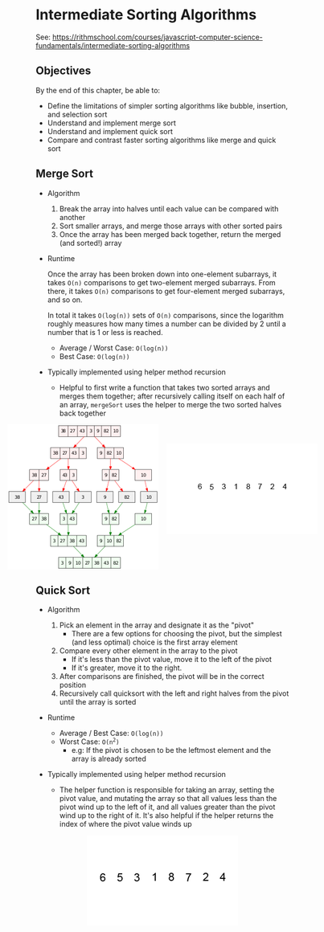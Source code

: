 # Intermediate Sorting Algorithms

See:
<https://rithmschool.com/courses/javascript-computer-science-fundamentals/intermediate-sorting-algorithms>

## Objectives

By the end of this chapter, be able to:

- Define the limitations of simpler sorting algorithms like bubble, insertion,
  and selection sort
- Understand and implement merge sort
- Understand and implement quick sort
- Compare and contrast faster sorting algorithms like merge and quick sort

## Merge Sort

- Algorithm

  1. Break the array into halves until each value can be compared with another
  2. Sort smaller arrays, and merge those arrays with other sorted pairs
  3. Once the array has been merged back together, return the merged (and
     sorted!) array

- Runtime

  Once the array has been broken down into one-element subarrays, it takes
  `O(n)` comparisons to get two-element merged subarrays. From there, it takes
  `O(n)` comparisons to get four-element merged subarrays, and so on.

  In total it takes `O(log(n))` sets of `O(n)` comparisons, since the logarithm
  roughly measures how many times a number can be divided by 2 until a number
  that is 1 or less is reached.

  - Average / Worst Case: `O(log(n))`
  - Best Case: `O(log(n))`

- Typically implemented using helper method recursion
  - Helpful to first write a function that takes two sorted arrays and merges
    them together; after recursively calling itself on each half of an array,
    `mergeSort` uses the helper to merge the two sorted halves back together

<div style="align-items:center;display:flex;justify-content:center">
  <img src="merge-sort-algorithm-diagram.png" style="margin-right:1rem">
  <img src="merge-sort.gif" style="margin-bottom:2rem" />
</div>

## Quick Sort

- Algorithm

  1. Pick an element in the array and designate it as the "pivot"
     - There are a few options for choosing the pivot, but the simplest (and
       less optimal) choice is the first array element
  2. Compare every other element in the array to the pivot
     - If it's less than the pivot value, move it to the left of the pivot
     - If it's greater, move it to the right.
  3. After comparisons are finished, the pivot will be in the correct position
  4. Recursively call quicksort with the left and right halves from the pivot
     until the array is sorted

- Runtime

  - Average / Best Case: `O(log(n))`
  - Worst Case: <code>O(n<sup>2</sup>)</code>
    - e.g: If the pivot is chosen to be the leftmost element and the array is
      already sorted

- Typically implemented using helper method recursion
  - The helper function is responsible for taking an array, setting the pivot
    value, and mutating the array so that all values less than the pivot wind up
    to the left of it, and all values greater than the pivot wind up to the
    right of it. It's also helpful if the helper returns the index of where the
    pivot value winds up

<div style="align-items:center;display:flex;justify-content:center">
  <img src="quick-sort.gif" style="margin-bottom:2rem" />
</div>
